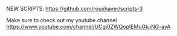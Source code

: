 NEW SCRIPTS: https://github.com/rouxhaver/scripts-3


Make sure to check out my youtube channel https://www.youtube.com/channel/UCgj0ZWQoplEMuGkjiNG-ayA
